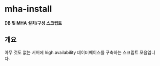# mha-install

**DB 및 MHA 설치/구성 스크립트**

## 개요

아무 것도 없는 서버에 high availability 데이터베이스를 구축하는 스크립트 모음입니다.